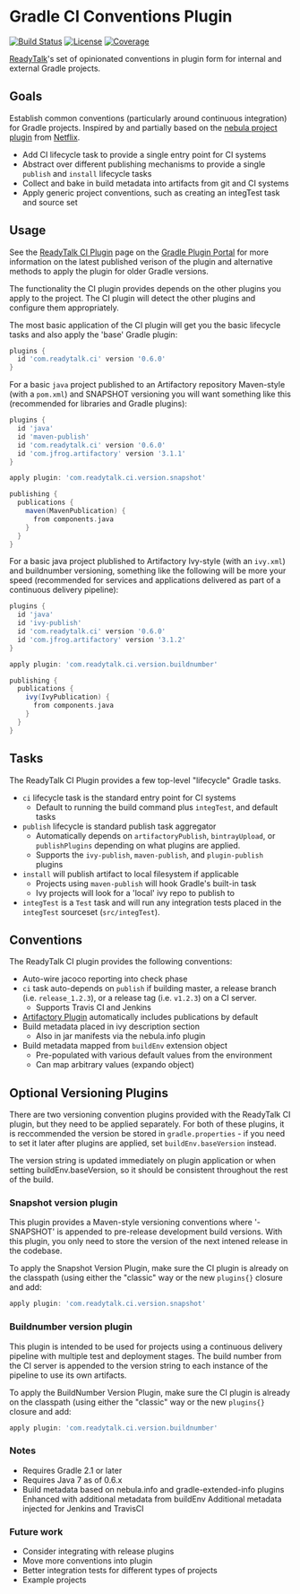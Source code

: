 Gradle CI Conventions Plugin
============================
[![Build Status](http://goo.gl/RyKaY9)](http://goo.gl/Caq7yS)
[![License](http://goo.gl/pPDj6N)](http://goo.gl/93tPwk)
[![Coverage](http://goo.gl/DyjVk5)](http://goo.gl/23kpJJ)

[ReadyTalk][]'s set of opinionated conventions in plugin form for internal and
external Gradle projects.

[ReadyTalk]: http://www.readytalk.com/

## Goals
Establish common conventions (particularly around continuous integration) for
Gradle projects. Inspired by and partially based on the [nebula project plugin][] from
[Netflix][].

[Netflix]: https://github.com/nebula-plugins

  * Add CI lifecycle task to provide a single entry point for CI systems
  * Abstract over different publishing mechanisms to provide a single `publish`
    and `install` lifecycle tasks
  * Collect and bake in build metadata into artifacts from git and CI systems
  * Apply generic project conventions, such as creating an integTest task and
    source set

[nebula project plugin]: https://github.com/nebula-plugins/nebula-project-plugin

## Usage
See the [ReadyTalk CI Plugin][] page on the [Gradle Plugin Portal][] for more
information on the latest published verison of the plugin and alternative methods
to apply the plugin for older Gradle versions.

[ReadyTalk CI Plugin]: https://plugins.gradle.org/plugin/com.readytalk.ci
[Gradle Plugin Portal]: https://plugins.gradle.org/

The functionality the CI plugin provides depends on the other plugins you apply
to the project. The CI plugin will detect the other plugins and configure them
appropriately.

The most basic application of the CI plugin will get you the basic lifecycle
tasks and also apply the 'base' Gradle plugin:

```groovy
plugins {
  id 'com.readytalk.ci' version '0.6.0'
}
```

For a basic `java` project published to an Artifactory repository Maven-style
(with a `pom.xml`) and SNAPSHOT versioning you will want something like this
(recommended for libraries and Gradle plugins):

```groovy
plugins {
  id 'java'
  id 'maven-publish'
  id 'com.readytalk.ci' version '0.6.0'
  id 'com.jfrog.artifactory' version '3.1.1'
}

apply plugin: 'com.readytalk.ci.version.snapshot'

publishing {
  publications {
    maven(MavenPublication) {
      from components.java
    }
  }
}
```

For a basic java project plublished to Artifactory Ivy-style (with an
`ivy.xml`) and buildnumber versioning, something like the following will be
more your speed (recommended for services and applications delivered as part of
a continuous delivery pipeline):

```groovy
plugins {
  id 'java'
  id 'ivy-publish'
  id 'com.readytalk.ci' version '0.6.0'
  id 'com.jfrog.artifactory' version '3.1.2'
}

apply plugin: 'com.readytalk.ci.version.buildnumber'

publishing {
  publications {
    ivy(IvyPublication) {
      from components.java
    }
  }
}
```

## Tasks
The ReadyTalk CI Plugin provides a few top-level "lifecycle" Gradle tasks.

  * `ci` lifecycle task is the standard entry point for CI systems
    - Default to running the build command plus `integTest`, and default tasks
  * `publish` lifecycle is standard publish task aggregator
    - Automatically depends on `artifactoryPublish`, `bintrayUpload`, or
        `publishPlugins` depending on what plugins are applied.
    - Supports the `ivy-publish`, `maven-publish`, and `plugin-publish` plugins
  * `install` will publish artifact to local filesystem if applicable
    - Projects using `maven-publish` will hook Gradle's built-in task
    - Ivy projects will look for a 'local' ivy repo to publish to
  * `integTest` is a `Test` task and will run any integration tests placed in the
    `integTest` sourceset (`src/integTest`).

## Conventions
The ReadyTalk CI plugin provides the following conventions:

  * Auto-wire jacoco reporting into check phase
  * `ci` task auto-depends on `publish` if building master, a release branch
    (i.e. `release_1.2.3`), or a release tag (i.e. `v1.2.3`) on a CI server.
    - Supports Travis CI and Jenkins
  * [Artifactory Plugin][] automatically includes publications by default
  * Build metadata placed in ivy description section
    - Also in jar manifests via the nebula.info plugin
  * Build metadata mapped from `buildEnv` extension object
    - Pre-populated with various default values from the environment
    - Can map arbitrary values (expando object)

[Artifactory Plugin]: https://www.jfrog.com/confluence/display/RTF/Gradle+Artifactory+Plugin

## Optional Versioning Plugins
There are two versioning convention plugins provided with the ReadyTalk CI
plugin, but they need to be applied separately. For both of these plugins, it
is reccommended the version be stored in `gradle.properties` - if you need to
set it later after plugins are applied, set `buildEnv.baseVersion` instead.

The version string is updated immediately on plugin application or when setting
buildEnv.baseVersion, so it should be consistent throughout the rest of the build.

### Snapshot version plugin
This plugin provides a Maven-style versioning conventions where '-SNAPSHOT' is
appended to pre-release development build versions. With this plugin, you only
need to store the version of the next intened release in the codebase.

To apply the Snapshot Version Plugin, make sure the CI plugin is already on the
classpath (using either the "classic" way or the new `plugins{}` closure and
add:

```groovy
apply plugin: 'com.readytalk.ci.version.snapshot'
```

### Buildnumber version plugin
This plugin is intended to be used for projects using a continuous delivery
pipeline with multiple test and deployment stages. The build number from the CI
server is appended to the version string to each instance of the pipeline to
use its own artifacts.

To apply the BuildNumber Version Plugin, make sure the CI plugin is already on
the classpath (using either the "classic" way or the new `plugins{}` closure
and add:

```groovy
apply plugin: 'com.readytalk.ci.version.buildnumber'
```

### Notes

  * Requires Gradle 2.1 or later
  * Requires Java 7 as of 0.6.x
  * Build metadata based on nebula.info and gradle-extended-info plugins
    Enhanced with additional metadata from buildEnv
    Additional metadata injected for Jenkins and TravisCI

### Future work

  * Consider integrating with release plugins
  * Move more conventions into plugin
  * Better integration tests for different types of projects
  * Example projects

